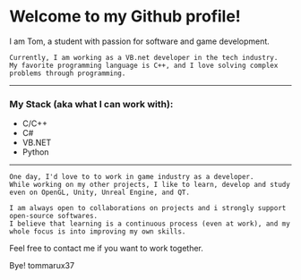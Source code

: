 
Welcome to my Github profile!
===
I am Tom, a student with passion for software and game development.

``` 
Currently, I am working as a VB.net developer in the tech industry.
My favorite programming language is C++, and I love solving complex problems through programming.
```

---
### My Stack (aka what I can work with):
  * C/C++
  * C#
  * VB.NET  
  * Python
---

``` 
One day, I'd love to to work in game industry as a developer.
While working on my other projects, I like to learn, develop and study even on OpenGL, Unity, Unreal Engine, and QT.

I am always open to collaborations on projects and i strongly support open-source softwares.
I believe that learning is a continuous process (even at work), and my whole focus is into improving my own skills.
```

Feel free to contact me if you want to work together.

Bye!
tommarux37



